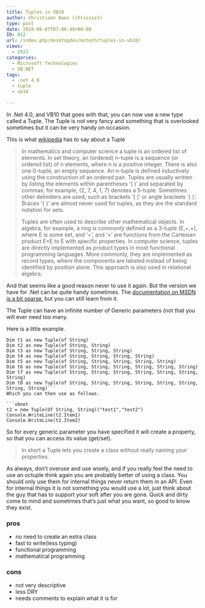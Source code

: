 ```yaml
---
title: Tuples in VB10
author: Christiaan Baes (chrissie1)
type: post
date: 2010-06-07T07:06:49+00:00
ID: 812
url: /index.php/desktopdev/mstech/tuples-in-vb10/
views:
  - 2922
categories:
  - Microsoft Technologies
  - VB.NET
tags:
  - .net 4.0
  - tuple
  - vb10

---
```

In .Net 4.0, and VB10 that goes with that, you can now use a new type called a Tuple. The Tuple is not very fancy and something that is overlooked sometimes but it can be very handy on occasion.

This is what [wikipedia][1] has to say about a Tuple 

> In mathematics and computer science a tuple is an ordered list of elements. In set theory, an (ordered) n-tuple is a sequence (or ordered list) of n elements, where n is a positive integer. There is also one 0-tuple, an empty sequence. An n-tuple is defined inductively using the construction of an ordered pair. Tuples are usually written by listing the elements within parentheses &#8216;( )&#8217; and separated by commas; for example, (2, 7, 4, 1, 7) denotes a 5-tuple. Sometimes other delimiters are used, such as brackets &#8216;[ ]&#8217; or angle brackets &#8216;&#10216; &#10217;&#8217;. Braces &#8216;{ }&#8217; are almost never used for tuples, as they are the standard notation for sets.
> 
> Tuples are often used to describe other mathematical objects. In algebra, for example, a ring is commonly defined as a 3-tuple (E,+,×), where E is some set, and &#8216;+&#8217;, and &#8216;×&#8217; are functions from the Cartesian product E×E to E with specific properties. In computer science, tuples are directly implemented as product types in most functional programming languages. More commonly, they are implemented as record types, where the components are labeled instead of being identified by position alone. This approach is also used in relational algebra.

And that seems like a good reason never to use it again. But the version we have for .Net can be quite handy sometimes. The [documentation on MSDN is a bit sparse][2], but you can still learn from it.

The Tuple can have an infinite number of Generic parameters (not that you will ever need too many.

Here is a little example.

```vbnet
Dim t1 as new Tuple(of String)
Dim t2 as new Tuple(of String, String)
Dim t3 as new Tuple(of String, String, String)
Dim t4 as new Tuple(of String, String, String, String)
Dim t5 as new Tuple(of String, String, String, String, String)
Dim t6 as new Tuple(of String, String, String, String, String, String)
Dim t7 as new Tuple(of String, String, String, String, String, String, String)
Dim t8 as new Tuple(of String, String, String, String, String, String, String, String)```
Which you can then use as follows.

```vbnet
t2 = new Tuple(Of String, String)("test1","test2")
Console.WriteLine(t2.Item1)
Console.WriteLine(t2.Item2)
```
So for every generic parameter you have specified it will create a property, so that you can access its value (get/set).

> In short a Tuple lets you create a class without really naming your properties.

As always, don&#8217;t overuse and use wisely, and if you really feel the need to use an octuple think again you are probably better of using a class. You should only use them for internal things never return them in an API. Even for internal things it is not something you would use a lot, just think about the guy that has to support your soft after you are gone. Quick and dirty come to mind and sometimes that&#8217;s just what you want, so good to know they exist. 

### pros

  * no need to create an extra class
  * fast to write(less typing)
  * functional programming
  * mathematical programming

### cons

  * not very descriptive
  * less DRY 
  * needs comments to explain what it is for

 [1]: http://en.wikipedia.org/wiki/Tuple
 [2]: http://msdn.microsoft.com/en-us/library/system.tuple.aspx